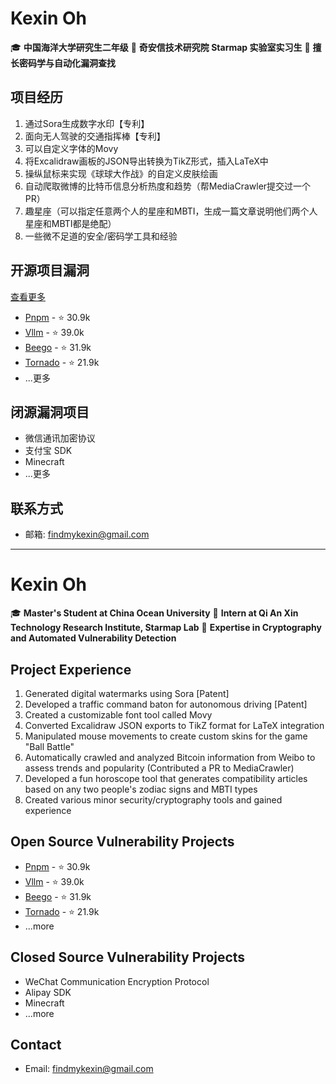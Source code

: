 # Kexin Oh

🎓 **中国海洋大学研究生二年级**
🏢 **奇安信技术研究院 Starmap 实验室实习生**
🔑 **擅长密码学与自动化漏洞查找**

## 项目经历

1. 通过Sora生成数字水印【专利】
2. 面向无人驾驶的交通指挥棒【专利】
3. 可以自定义字体的Movy
4. 将Excalidraw画板的JSON导出转换为TikZ形式，插入LaTeX中
5. 操纵鼠标来实现《球球大作战》的自定义皮肤绘画
6. 自动爬取微博的比特币信息分析热度和趋势（帮MediaCrawler提交过一个PR）
7. 趣星座（可以指定任意两个人的星座和MBTI，生成一篇文章说明他们两个人星座和MBTI都是绝配）
8. 一些微不足道的安全/密码学工具和经验

## 开源项目漏洞
[查看更多](https://github.com/advisories?query=credit%3Akexinoh)

- [Pnpm](https://github.com/pnpm/pnpm) - ⭐ 30.9k
- [Vllm](https://github.com/vllm-project/vllm) - ⭐ 39.0k
- [Beego](https://github.com/beego/beego) - ⭐ 31.9k
- [Tornado](https://github.com/tornadoweb/tornado) - ⭐ 21.9k
- ...更多

## 闭源漏洞项目
- 微信通讯加密协议
- 支付宝 SDK
- Minecraft
- ...更多

## 联系方式
- 邮箱: [findmykexin@gmail.com](mailto:findmykexin@gmail.com)

---

# Kexin Oh

🎓 **Master's Student at China Ocean University**
🏢 **Intern at Qi An Xin Technology Research Institute, Starmap Lab**
🔑 **Expertise in Cryptography and Automated Vulnerability Detection**

## Project Experience

1. Generated digital watermarks using Sora [Patent]
2. Developed a traffic command baton for autonomous driving [Patent]
3. Created a customizable font tool called Movy
4. Converted Excalidraw JSON exports to TikZ format for LaTeX integration
5. Manipulated mouse movements to create custom skins for the game "Ball Battle"
6. Automatically crawled and analyzed Bitcoin information from Weibo to assess trends and popularity (Contributed a PR to MediaCrawler)
7. Developed a fun horoscope tool that generates compatibility articles based on any two people's zodiac signs and MBTI types
8. Created various minor security/cryptography tools and gained experience

## Open Source Vulnerability Projects
- [Pnpm](https://github.com/pnpm/pnpm) - ⭐ 30.9k
- [Vllm](https://github.com/vllm-project/vllm) - ⭐ 39.0k
- [Beego](https://github.com/beego/beego) - ⭐ 31.9k
- [Tornado](https://github.com/tornadoweb/tornado) - ⭐ 21.9k
- ...more

## Closed Source Vulnerability Projects
- WeChat Communication Encryption Protocol
- Alipay SDK
- Minecraft
- ...more

## Contact
- Email: [findmykexin@gmail.com](mailto:findmykexin@gmail.com)
